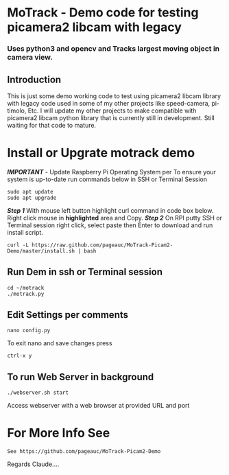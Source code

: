 # MoTrack - Demo code for testing picamera2 libcam with legacy
### Uses python3 and opencv and Tracks largest moving object in camera view.


## Introduction
This is just some demo working code to test using picamera2 libcam library with legacy code used in some of my
other projects like speed-camera, pi-timolo, Etc.
I will update my other projects to make compatible with picamera2 libcam python library that is currently still in development.
Still waiting for that code to mature.

# Install or Upgrate motrack demo
***IMPORTANT*** - Update Raspberry Pi Operating System per
To ensure your system is up-to-date run commands below in SSH or Terminal Session

    sudo apt update
    sudo apt upgrade

***Step 1*** With mouse left button highlight curl command in code box below. Right click mouse in **highlighted** area and Copy.
***Step 2*** On RPI putty SSH or Terminal session right click, select paste then Enter to download and run install script.

    curl -L https://raw.github.com/pageauc/MoTrack-Picam2-Demo/master/install.sh | bash

## Run Dem in ssh or Terminal session

    cd ~/motrack
    ./motrack.py

## Edit Settings per comments

    nano config.py

To exit nano and save changes press

    ctrl-x y

## To run Web Server in background

    ./webserver.sh start

Access webserver with a web browser at provided URL and port

# For More Info See

    See https://github.com/pageauc/MoTrack-Picam2-Demo


Regards Claude....
